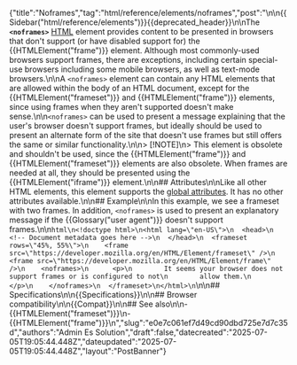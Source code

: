 {"title":"Noframes","tag":"html/reference/elements/noframes","post":"\n\n{{Sidebar(\"html/reference/elements\")}}{{deprecated_header}}\n\nThe **`<noframes>`** [HTML](/blog/Web/HTML) element provides content to be presented in browsers that don't support (or have disabled support for) the {{HTMLElement(\"frame\")}} element. Although most commonly-used browsers support frames, there are exceptions, including certain special-use browsers including some mobile browsers, as well as text-mode browsers.\n\nA `<noframes>` element can contain any HTML elements that are allowed within the body of an HTML document, except for the {{HTMLElement(\"frameset\")}} and {{HTMLElement(\"frame\")}} elements, since using frames when they aren't supported doesn't make sense.\n\n`<noframes>` can be used to present a message explaining that the user's browser doesn't support frames, but ideally should be used to present an alternate form of the site that doesn't use frames but still offers the same or similar functionality.\n\n> [!NOTE]\n> This element is obsolete and shouldn't be used, since the {{HTMLElement(\"frame\")}} and {{HTMLElement(\"frameset\")}} elements are also obsolete. When frames are needed at all, they should be presented using the {{HTMLElement(\"iframe\")}} element.\n\n## Attributes\n\nLike all other HTML elements, this element supports the [global attributes](/blog/Web/HTML/Reference/Global_attributes). It has no other attributes available.\n\n## Example\n\nIn this example, we see a frameset with two frames. In addition, `<noframes>` is used to present an explanatory message if the {{Glossary(\"user agent\")}} doesn't support frames.\n\n```html\n<!doctype html>\n<html lang=\"en-US\">\n  <head>\n    <!-- Document metadata goes here -->\n  </head>\n  <frameset rows=\"45%, 55%\">\n    <frame src=\"https://developer.mozilla.org/en/HTML/Element/frameset\" />\n    <frame src=\"https://developer.mozilla.org/en/HTML/Element/frame\" />\n    <noframes>\n      <p>\n        It seems your browser does not support frames or is configured to not\n        allow them.\n      </p>\n    </noframes>\n  </frameset>\n</html>\n```\n\n## Specifications\n\n{{Specifications}}\n\n## Browser compatibility\n\n{{Compat}}\n\n## See also\n\n- {{HTMLElement(\"frameset\")}}\n- {{HTMLElement(\"frame\")}}\n","slug":"e0e7c061ef7d49cd90dbd725e7d7c35d","authors":"Admin Es Solution","draft":false,"datecreated":"2025-07-05T19:05:44.448Z","dateupdated":"2025-07-05T19:05:44.448Z","layout":"PostBanner"}